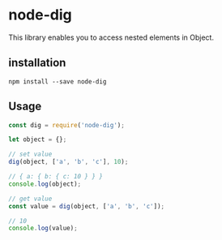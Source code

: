 # node-dig
This library enables you to access nested elements in Object.

## installation
```
npm install --save node-dig
```

## Usage
```js
const dig = require('node-dig');

let object = {};

// set value
dig(object, ['a', 'b', 'c'], 10);

// { a: { b: { c: 10 } } }
console.log(object);

// get value
const value = dig(object, ['a', 'b', 'c']);

// 10
console.log(value);
```
